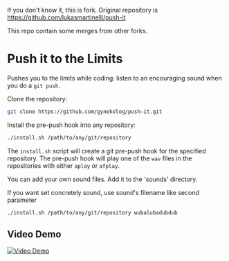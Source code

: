 If you don't know it, this is fork. Original repository is https://github.com/lukasmartinelli/push-it

This repo contain some merges from other forks.  

Push it to the Limits
=====================

Pushes you to the limits while coding: listen to an encouraging sound
when you do a `git push`.

Clone the repository:

```bash
git clone https://github.com/gynekolog/push-it.git
```

Install the pre-push hook into any repository:

```bash
./install.sh /path/to/any/git/repository
```

The `install.sh` script will create a git pre-push hook for the specified
repository. The pre-push hook will play one of the `wav` files in the repositories with either `aplay` or `afplay`.

You can add your own sound files. Add it to the 'sounds' directory.

If you want set concretely sound, use sound's filename like second parameter
```bash
./install.sh /path/to/any/git/repository wubalubadubdub
```
Video Demo
----------

[![Video Demo](http://img.youtube.com/vi/AYiWFHeyE9w/0.jpg)](https://www.youtube.com/watch?v=AYiWFHeyE9w&feature=youtu.be)
